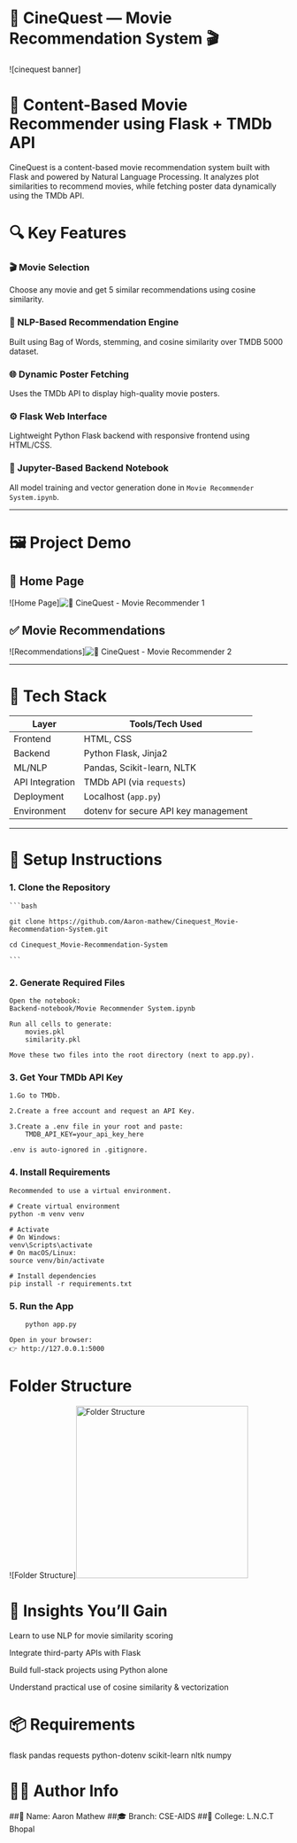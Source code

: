 # 🌌 CineQuest — Movie Recommendation System 🎬

![cinequest banner]

# 🧠 Content-Based Movie Recommender using Flask + TMDb API

CineQuest is a content-based movie recommendation system built with Flask and powered by Natural Language Processing. It analyzes plot similarities to recommend movies, while fetching poster data dynamically using the TMDb API.

# 🔍 Key Features

### 🎬 Movie Selection
Choose any movie and get 5 similar recommendations using cosine similarity.

### 🧠 NLP-Based Recommendation Engine
Built using Bag of Words, stemming, and cosine similarity over TMDB 5000 dataset.

### 🌐 Dynamic Poster Fetching
Uses the TMDb API to display high-quality movie posters.

### ⚙️ Flask Web Interface
Lightweight Python Flask backend with responsive frontend using HTML/CSS.

### 🧪 Jupyter-Based Backend Notebook
All model training and vector generation done in `Movie Recommender System.ipynb`.

---

# 🖼️ Project Demo

## 🎥 Home Page
![Home Page]![🌌 CineQuest - Movie Recommender 1](https://github.com/user-attachments/assets/1080b930-6108-404f-9dd0-f9c5915980e0)


## ✅ Movie Recommendations
![Recommendations]![🌌 CineQuest - Movie Recommender 2](https://github.com/user-attachments/assets/cb0307d4-d79b-436a-b039-b9f19aea6bcb)


---

# 🧠 Tech Stack

| Layer          | Tools/Tech Used                         |
|----------------|------------------------------------------|
| Frontend       | HTML, CSS                               |
| Backend        | Python Flask, Jinja2                    |
| ML/NLP         | Pandas, Scikit-learn, NLTK              |
| API Integration| TMDb API (via `requests`)               |
| Deployment     | Localhost (`app.py`)                    |
| Environment    | dotenv for secure API key management    |

---

# 🚀 Setup Instructions

### 1. Clone the Repository

    ```bash

    git clone https://github.com/Aaron-mathew/Cinequest_Movie-Recommendation-System.git

    cd Cinequest_Movie-Recommendation-System
    
    ```

### 2. Generate Required Files

    Open the notebook:
    Backend-notebook/Movie Recommender System.ipynb

    Run all cells to generate:
        movies.pkl
        similarity.pkl

    Move these two files into the root directory (next to app.py).

### 3. Get Your TMDb API Key

    1.Go to TMDb.

    2.Create a free account and request an API Key.

    3.Create a .env file in your root and paste:
        TMDB_API_KEY=your_api_key_here

    .env is auto-ignored in .gitignore.

### 4. Install Requirements
    Recommended to use a virtual environment.

    # Create virtual environment
    python -m venv venv

    # Activate
    # On Windows:
    venv\Scripts\activate
    # On macOS/Linux:
    source venv/bin/activate

    # Install dependencies
    pip install -r requirements.txt

### 5. Run the App
        python app.py

    Open in your browser:
    👉 http://127.0.0.1:5000

# Folder Structure

![Folder Structure]<img width="311" alt="Folder Structure" src="https://github.com/user-attachments/assets/8585912a-1b74-4713-b696-f328cdb55455" />


# 🔑 Insights You’ll Gain

Learn to use NLP for movie similarity scoring

Integrate third-party APIs with Flask

Build full-stack projects using Python alone

Understand practical use of cosine similarity & vectorization

# 📦 Requirements

flask
pandas
requests
python-dotenv
scikit-learn
nltk
numpy

# 🙋‍♂️ Author Info

##👨 Name: Aaron Mathew
##🎓 Branch: CSE-AIDS
##🏫 College: L.N.C.T Bhopal


